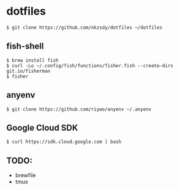 # dotfiles

```
$ git clone https://github.com/nkzsdy/dotfiles ~/dotfiles
```

## fish-shell
```
$ brew install fish
$ curl -Lo ~/.config/fish/functions/fisher.fish --create-dirs git.io/fisherman
$ fisher
```

## anyenv
```
$ git clone https://github.com/riywo/anyenv ~/.anyenv
```

## Google Cloud SDK
```
$ curl https://sdk.cloud.google.com | bash
```

## TODO:
* brewfile
* tmux
